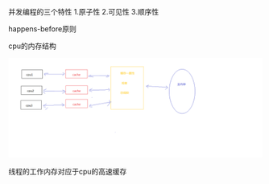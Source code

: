 并发编程的三个特性
1.原子性
2.可见性
3.顺序性

happens-before原则



cpu的内存结构

![Image text](https://github.com/zdatbit/thread/blob/master/zdatbit.thread/src/main/resources/cpu%E5%86%85%E5%AD%98%E5%A4%A7%E8%87%B4%E7%BB%93%E6%9E%84.png)


线程的工作内存对应于cpu的高速缓存